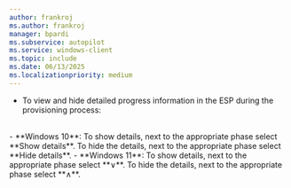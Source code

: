 ```yaml
---
author: frankroj
ms.author: frankroj
manager: bpardi
ms.subservice: autopilot
ms.service: windows-client
ms.topic: include
ms.date: 06/13/2025
ms.localizationpriority: medium
---
```


<!-- This file is shared by the following articles:

pre-provisioning\azure-ad-join-technician-flow.md
pre-provisioning\azure-ad-join-user-flow.md
pre-provisioning\hybrid-azure-ad-join-technician-flow.md
pre-provisioning\hybrid-azure-ad-join-user-flow.md
self-deploying\self-deploying-deploy-device.md
user-driven\azure-ad-join-deploy-device.md
user-driven\hybrid-azure-ad-join-deploy-device.md

Headings are driven by article context. -->

- To view and hide detailed progress information in the ESP during the provisioning process:<br>
<br>
  - **Windows 10**: To show details, next to the appropriate phase select **Show details**. To hide the details, next to the appropriate phase select **Hide details**.
  - **Windows 11**: To show details, next to the appropriate phase select **∨**. To hide the details, next to the appropriate phase select **∧**.
